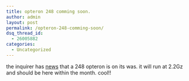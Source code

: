 ```yaml
---
title: opteron 248 comming soon.
author: admin
layout: post
permalink: /opteron-248-comming-soon/
dsq_thread_id:
  - 26005882
categories:
  - Uncategorized
---
```

the inquirer has [news][1] that a 248 opteron is on its was. it will run at 2.2Gz and should be here within the month. cool!!

 [1]: http://www.theinquirer.net/?article=11371